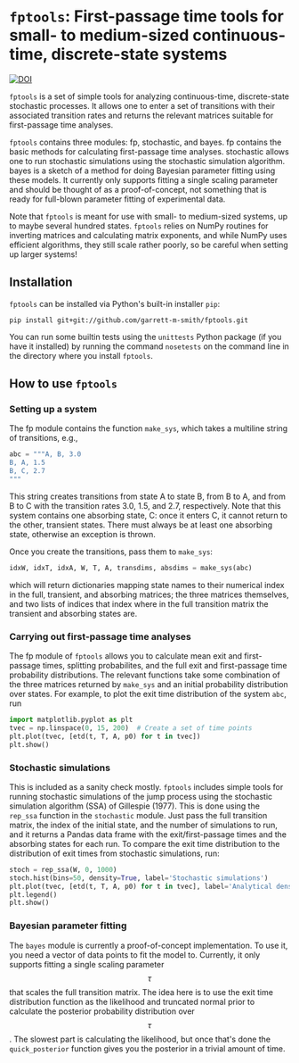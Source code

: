 # `fptools`: First-passage time tools for small- to medium-sized continuous-time, discrete-state systems


[![DOI](https://zenodo.org/badge/373835626.svg)](https://zenodo.org/badge/latestdoi/373835626)

`fptools` is a set of simple tools for analyzing continuous-time, discrete-state
stochastic processes. It allows one to enter a set of transitions with their
associated transition rates and returns the relevant matrices suitable for
first-passage time analyses.

`fptools` contains three modules: fp, stochastic, and bayes. fp contains the
basic methods for calculating first-passage time analyses. stochastic allows
one to run stochastic simulations using the stochastic simulation algorithm.
bayes is a sketch of a method for doing Bayesian parameter fitting using these
models. It currently only supports fitting a single scaling parameter and
should be thought of as a proof-of-concept, not something that is ready for
full-blown parameter fitting of experimental data.

Note that `fptools` is meant for use with small- to medium-sized systems, up to
maybe several hundred states. `fptools` relies on NumPy routines for inverting
matrices and calculating matrix exponents, and while NumPy uses efficient
algorithms, they still scale rather poorly, so be careful when setting up
larger systems!

## Installation
`fptools` can be installed via Python's built-in installer `pip`:
```
pip install git+git://github.com/garrett-m-smith/fptools.git
```
You can run some builtin tests using the `unittests` Python package (if you
have it installed) by running the command `nosetests` on the command line in
the directory where you install `fptools`.

## How to use `fptools`
### Setting up a system
The fp module contains the function `make_sys`, which takes a multiline string
of transitions, e.g.,
```python
abc = """A, B, 3.0
B, A, 1.5
B, C, 2.7
"""
```
This string creates transitions from state A to state B, from B to A, and from
B to C with the transition rates 3.0, 1.5, and 2.7, respectively. Note that
this system contains one absorbing state, C: once it enters C, it cannot return
to the other, transient states. There must always be at least one absorbing
state, otherwise an exception is thrown.

Once you create the transitions, pass them to `make_sys`:
```python
idxW, idxT, idxA, W, T, A, transdims, absdims = make_sys(abc)
```
which will return dictionaries mapping state names to their numerical index in
the full, transient, and absorbing matrices; the three matrices themselves, and
two lists of indices that index where in the full transition matrix the
transient and absorbing states are.

### Carrying out first-passage time analyses
The fp module of `fptools` allows you to calculate mean exit and first-passage
times, splitting probabilites, and the full exit and first-passage time
probability distributions. The relevant functions take some combination of the
three matrices returned by `make_sys` and an initial probability distribution
over states. For example, to plot the exit time distribution of the system `abc`, run
```python
import matplotlib.pyplot as plt
tvec = np.linspace(0, 15, 200)  # Create a set of time points
plt.plot(tvec, [etd(t, T, A, p0) for t in tvec])
plt.show()
```

### Stochastic simulations
This is included as a sanity check mostly. `fptools` includes simple tools for
running stochastic simulations of the jump process using the stochastic
simulation algorithm (SSA) of Gillespie (1977). This is done using the `rep_ssa`
function in the `stochastic` module. Just pass the full transition matrix, the
index of the initial state, and the number of simulations to run, and it
returns a Pandas data frame with the exit/first-passage times and the absorbing
states for each run. To compare the exit time distribution to the distribution
of exit times from stochastic simulations, run:
```python
stoch = rep_ssa(W, 0, 1000)
stoch.hist(bins=50, density=True, label='Stochastic simulations')
plt.plot(tvec, [etd(t, T, A, p0) for t in tvec], label='Analytical density')
plt.legend()
plt.show()
```

### Bayesian parameter fitting
The `bayes` module is currently a proof-of-concept implementation. To use it,
you need a vector of data points to fit the model to. Currently, it only
supports fitting a single scaling parameter $$\tau$$ that scales the full
transition matrix. The idea here is to use the exit time distribution function
as the likelihood and truncated normal prior to calculate the posterior
probability distribution over $$\tau$$. The slowest part is calculating the
likelihood, but once that's done the `quick_posterior` function gives you the
posterior in a trivial amount of time.


